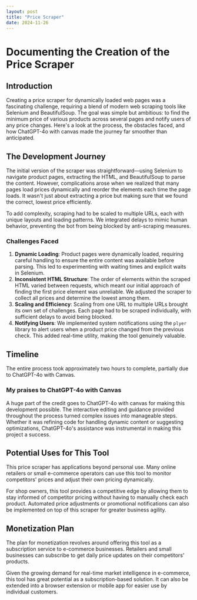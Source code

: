 ```yaml
---
layout: post
title: "Price Scraper"
date: 2024-11-26
---
```

# Documenting the Creation of the Price Scraper

## Introduction

Creating a price scraper for dynamically loaded web pages was a fascinating challenge, requiring a blend of modern web scraping tools like Selenium and BeautifulSoup. The goal was simple but ambitious: to find the minimum price of various products across several pages and notify users of any price changes. Here's a look at the process, the obstacles faced, and how ChatGPT-4o with canvas made the journey far smoother than anticipated.

## The Development Journey

The initial version of the scraper was straightforward—using Selenium to navigate product pages, extracting the HTML, and BeautifulSoup to parse the content. However, complications arose when we realized that many pages load prices dynamically and reorder the elements each time the page loads. It wasn't just about extracting a price but making sure that we found the correct, lowest price efficiently.

To add complexity, scraping had to be scaled to multiple URLs, each with unique layouts and loading patterns. We integrated delays to mimic human behavior, preventing the bot from being blocked by anti-scraping measures.

### Challenges Faced

1. **Dynamic Loading**: Product pages were dynamically loaded, requiring careful handling to ensure the entire content was available before parsing. This led to experimenting with waiting times and explicit waits in Selenium.
2. **Inconsistent HTML Structure**: The order of elements within the scraped HTML varied between requests, which meant our initial approach of finding the first price element was unreliable. We adjusted the scraper to collect all prices and determine the lowest among them.
3. **Scaling and Efficiency**: Scaling from one URL to multiple URLs brought its own set of challenges. Each page had to be scraped individually, with sufficient delays to avoid being blocked.
4. **Notifying Users**: We implemented system notifications using the `plyer` library to alert users when a product price changed from the previous check. This added real-time utility, making the tool genuinely valuable.

## Timeline

The entire process took approximately two hours to complete, partially due to ChatGPT-4o with Canvas.

### My praises to ChatGPT-4o with Canvas

A huge part of the credit goes to ChatGPT-4o with canvas for making this development possible. The interactive editing and guidance provided throughout the process turned complex issues into manageable steps. Whether it was refining code for handling dynamic content or suggesting optimizations, ChatGPT-4o's assistance was instrumental in making this project a success.

## Potential Uses for This Tool

This price scraper has applications beyond personal use. Many online retailers or small e-commerce operators can use this tool to monitor competitors' prices and adjust their own pricing dynamically. 

For shop owners, this tool provides a competitive edge by allowing them to stay informed of competitor pricing without having to manually check each product. Automated price adjustments or promotional notifications can also be implemented on top of this scraper for greater business agility.

## Monetization Plan

The plan for monetization revolves around offering this tool as a subscription service to e-commerce businesses. Retailers and small businesses can subscribe to get daily price updates on their competitors' products.&#x20;

Given the growing demand for real-time market intelligence in e-commerce, this tool has great potential as a subscription-based solution. It can also be extended into a browser extension or mobile app for easier use by individual customers.

##

